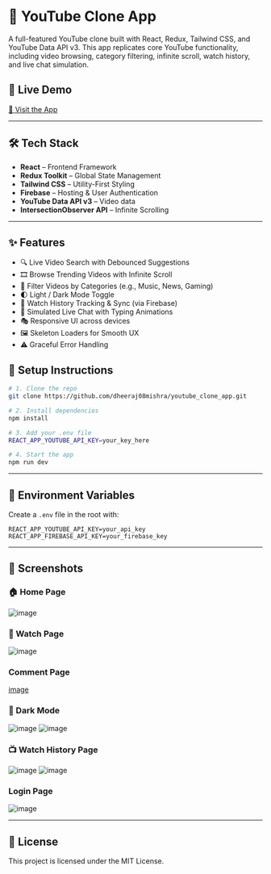 # 🎥 YouTube Clone App

A full-featured YouTube clone built with React, Redux, Tailwind CSS, and YouTube Data API v3. This app replicates core YouTube functionality, including video browsing, category filtering, infinite scroll, watch history, and live chat simulation.

## 🚀 Live Demo

[🔗 Visit the App](https://video-app-4c078.web.app/)

---

## 🛠️ Tech Stack

- **React** – Frontend Framework
- **Redux Toolkit** – Global State Management
- **Tailwind CSS** – Utility-First Styling
- **Firebase** – Hosting & User Authentication
- **YouTube Data API v3** – Video data
- **IntersectionObserver API** – Infinite Scrolling

---

## ✨ Features

- 🔍 Live Video Search with Debounced Suggestions
- 🎞️ Browse Trending Videos with Infinite Scroll
- 🎯 Filter Videos by Categories (e.g., Music, News, Gaming)
- 🌓 Light / Dark Mode Toggle
- 🧠 Watch History Tracking & Sync (via Firebase)
- 💬 Simulated Live Chat with Typing Animations
- 🎭 Responsive UI across devices
- 🖼️ Skeleton Loaders for Smooth UX
- ⚠️ Graceful Error Handling

## 🔧 Setup Instructions

```bash
# 1. Clone the repo
git clone https://github.com/dheeraj08mishra/youtube_clone_app.git

# 2. Install dependencies
npm install

# 3. Add your .env file
REACT_APP_YOUTUBE_API_KEY=your_key_here

# 4. Start the app
npm run dev
```

---

## 🔐 Environment Variables

Create a `.env` file in the root with:

```env
REACT_APP_YOUTUBE_API_KEY=your_api_key
REACT_APP_FIREBASE_API_KEY=your_firebase_key
```

---
## 📸 Screenshots

### 🏠 Home Page
![image](https://github.com/user-attachments/assets/df8a129c-81ff-44e8-961d-20ab34d78425)


### 🎥 Watch Page
![image](https://github.com/user-attachments/assets/ffa4a7be-9fb4-4702-a84a-119ad7498394)


### Comment Page
[image](https://github.com/user-attachments/assets/2bca1b8a-a444-440a-a48d-28cf7eb53112)


### 🌙 Dark Mode
![image](https://github.com/user-attachments/assets/f1619d76-4de7-4cd1-aa52-d1e33104a500)
![image](https://github.com/user-attachments/assets/679ea0ee-99a0-431f-a56e-771cb93066cb)

### 📺 Watch History Page
![image](https://github.com/user-attachments/assets/63839cc4-f743-4a56-8647-46162a151dfa)
![image](https://github.com/user-attachments/assets/0e67d256-1a79-4043-ac26-7b5cc898d39c)

### Login Page
![image](https://github.com/user-attachments/assets/5e851466-3d8e-4319-b4d7-b05a3d40a882)






---

## 📄 License

This project is licensed under the MIT License.
